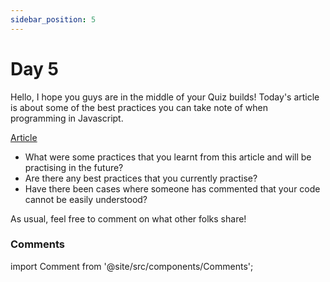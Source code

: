 ```yaml
---
sidebar_position: 5
---
```


# Day 5

Hello, I hope you guys are in the middle of your Quiz builds! Today's article is about some of the best practices you can take note of when programming in Javascript. 

[Article](https://bit.ly/js-cleancode)

- What were some practices that you learnt from this article and will be practising in the future? 
- Are there any best practices that you currently practise? 
- Have there been cases where someone has commented that your code cannot be easily understood?

As usual, feel free to comment on what other folks share!

### Comments
import Comment from '@site/src/components/Comments';

<Comment></Comment>